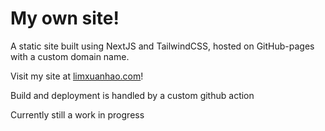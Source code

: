 # My own site!
A static site built using NextJS and TailwindCSS, hosted on GitHub-pages with a custom domain name.

Visit my site at [limxuanhao.com](limxuanhao.com)!

Build and deployment is handled by a custom github action

Currently still a work in progress